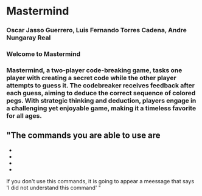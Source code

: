 # Mastermind
### Oscar Jasso Guerrero, Luis Fernando Torres Cadena, Andre Nungaray Real

### Welcome to Mastermind
### Mastermind, a two-player code-breaking game, tasks one player with creating a secret code while the other player attempts to guess it. The codebreaker receives feedback after each guess, aiming to deduce the correct sequence of colored pegs. With strategic thinking and deduction, players engage in a challenging yet enjoyable game, making it a timeless favorite for all ages.

"The commands you are able to use are
-
-
-
-
-
If you don't use this commands, it is going to appear a meessage that says 'I did not understand this command'
"

